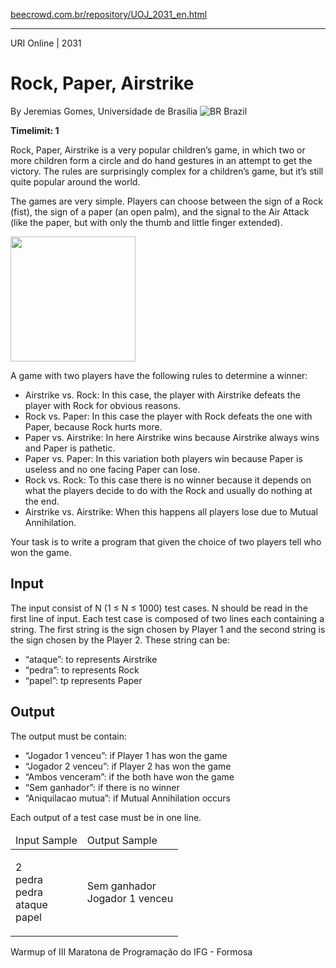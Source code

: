 <p><a href="https://www.beecrowd.com.br/repository/UOJ_2031_en.html">beecrowd.com.br/repository/UOJ_2031_en.html</a></p><hr>
<div>
  <span>URI Online | 2031</span>
  <h1>Rock, Paper, Airstrike</h1>
  <div>
    <p>By Jeremias Gomes, Universidade de Brasília <img src="https://resources.beecrowd.com.br/gallery/images/flags/br.gif" alt="BR"> Brazil</p>
  </div>
  <strong>Timelimit: 1</strong>
</div>
<div>
<div>
  <p>Rock, Paper, Airstrike is a very popular children’s game, in which two or more children form a circle and do hand gestures in an attempt to get the victory. The rules are surprisingly complex for a children’s game, but it’s still quite popular around the world. </p>
  <p>The games are very simple. Players can choose between the sign of a Rock (fist), the sign of a paper (an open palm), and the signal to the Air Attack (like the paper, but with only the thumb and little finger extended). </p>
  <p><img alt="" src="https://resources.beecrowd.com.br/gallery/images/problems/UOJ_2031.png" style="height:200px; width:200px"></p>
  <p>A game with two players have the following rules to determine a winner:</p>
  <ul>
    <li>Airstrike vs. Rock: In this case, the player with Airstrike defeats the player with Rock for obvious reasons.</li>
    <li>Rock vs. Paper: In this case the player with Rock defeats the one with Paper, because Rock hurts more.</li>
    <li>Paper vs. Airstrike: In here Airstrike wins because Airstrike always wins and Paper is pathetic.</li>
    <li>Paper vs. Paper: In this variation both players win because Paper is useless and no one facing Paper can lose.</li>
    <li>Rock vs. Rock: To this case there is no winner because it depends on what the players decide to do with the Rock and usually do nothing at the end.</li>
    <li>Airstrike vs. Airstrike: When this happens all players lose due to Mutual Annihilation.</li>
  </ul>
  <p>Your task is to write a program that given the choice of two players tell who won the game.</p>
</div>
<h2>Input</h2>
<div>
  <p>The input consist of N (1 ≤ N ≤ 1000) test cases. N should be read in the first line of input. Each test case is composed of two lines each containing a string. The first string is the sign chosen by Player 1 and the second string is the sign chosen by the Player 2. These string can be:</p>
  <ul>
    <li>“ataque”: to represents Airstrike</li>
    <li>“pedra”: to represents Rock</li>
    <li>“papel”: tp represents Paper</li>
  </ul>
</div>
<h2>Output</h2>
<div>
  <p>The output must be contain:</p>
  <ul>
    <li>“Jogador 1 venceu”: if Player 1 has won the game</li>
    <li>“Jogador 2 venceu”: if Player 2 has won the game</li>
    <li>“Ambos venceram”: if the both have won the game</li>
    <li>“Sem ganhador”: if there is no winner</li>
    <li>“Aniquilacao mutua”: if Mutual Annihilation occurs</li>
  </ul>
  <p>Each output of a test case must be in one line.</p>
</div>
<div></div>
<table>
  <thead>
    <tr>
      <td>Input Sample</td>
      <td>Output Sample</td>
    </tr>
  </thead>
  <tbody>
    <tr>
      <td>
        <p>2<br>
         pedra<br>
         pedra<br>
         ataque<br>
         papel</p>
      </td>
      <td>
        <p>Sem ganhador<br>
         Jogador 1 venceu</p>
      </td>
    </tr>
  </tbody>
</table>
<div></div>
  <p>
  Warmup of III Maratona de Programação do IFG - Formosa</p>
</div>